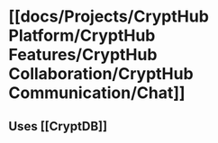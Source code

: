 # [[docs/Projects/CryptHub Platform/CryptHub Features/CryptHub Collaboration/CryptHub Communication/Chat]]

## Uses [[CryptDB]]

[//begin]: # "Autogenerated link references for markdown compatibility"
[Chat]: Chat.md "Chat"
[//end]: # "Autogenerated link references"
